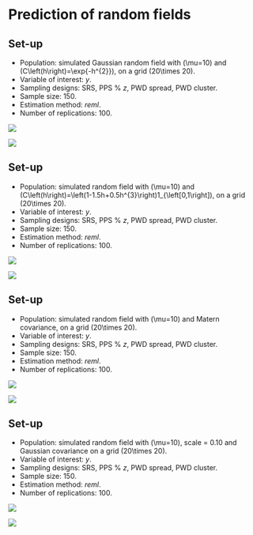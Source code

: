 Prediction of random fields
================

## Set-up

  - Population: simulated Gaussian random field with \(\mu=10\) and
    \(C\left(h\right)=\exp{-h^{2}}\), on a grid \(20\times 20\).
  - Variable of interest: *y*.
  - Sampling designs: SRS, PPS % *z*, PWD spread, PWD cluster.
  - Sample size: 150.
  - Estimation method: *reml*.
  - Number of replications: 100.

![](fig/grf.png)

![](fig/rf_sim0.png)

## Set-up

  - Population: simulated random field with \(\mu=10\) and
    \(C\left(h\right)=\left(1-1.5h+0.5h^{3}\right)1_{\left[0,1\right]\),
    on a grid \(20\times 20\).
  - Variable of interest: *y*.
  - Sampling designs: SRS, PPS % *z*, PWD spread, PWD cluster.
  - Sample size: 150.
  - Estimation method: *reml*.
  - Number of replications: 100.

![](fig/sph.png)

![](fig/rf_sim1.png)

## Set-up

  - Population: simulated random field with \(\mu=10\) and Matern
    covariance, on a grid \(20\times 20\).
  - Variable of interest: *y*.
  - Sampling designs: SRS, PPS % *z*, PWD spread, PWD cluster.
  - Sample size: 150.
  - Estimation method: *reml*.
  - Number of replications: 100.

![](fig/mat.png)

![](fig/rf_sim2.png)

## Set-up

  - Population: simulated random field with \(\mu=10\), scale = 0.10 and
    Gaussian covariance on a grid \(20\times 20\).
  - Variable of interest: *y*.
  - Sampling designs: SRS, PPS % *z*, PWD spread, PWD cluster.
  - Sample size: 150.
  - Estimation method: *reml*.
  - Number of replications: 100.

![](fig/sim3.png)

![](fig/rf_sim3.png)
